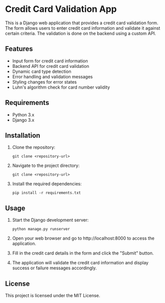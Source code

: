 # Credit Card Validation App

This is a Django web application that provides a credit card validation form. The form allows users to enter credit card information and validate it against certain criteria. The validation is done on the backend using a custom API.

## Features

- Input form for credit card information
- Backend API for credit card validation
- Dynamic card type detection
- Error handling and validation messages
- Styling changes for error states
- Luhn's algorithm check for card number validity

## Requirements

- Python 3.x
- Django 3.x

## Installation

1. Clone the repository:

   ```shell
   git clone <repository-url>

2. Navigate to the project directory:

    ```shell
    git clone <repository-url>

3. Install the required dependencies:
    
    ```shell
    pip install -r requirements.txt

## Usage 
1. Start the Django development server:
    ```shell
    python manage.py runserver

2. Open your web browser and go to http://localhost:8000 to access the application.

3. Fill in the credit card details in the form and click the "Submit" button.

4. The application will validate the credit card information and display success or failure messages accordingly.


## License 

This project is licensed under the MIT License.
